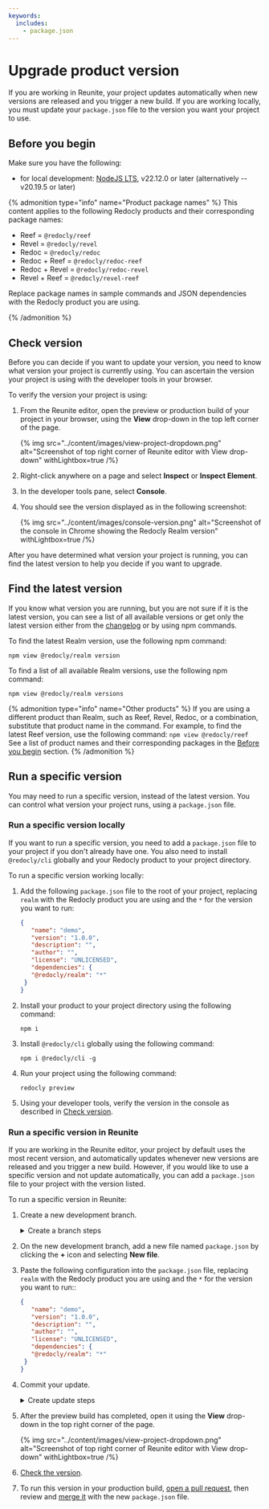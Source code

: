 ```yaml
---
keywords:
  includes:
    - package.json
---
```


# Upgrade product version

If you are working in Reunite, your project updates automatically when new versions are released and you trigger a new build.
If you are working locally, you must update your `package.json` file to the version you want your project to use.

## Before you begin

Make sure you have the following:

- for local development: [NodeJS LTS](https://nodejs.org/en), v22.12.0 or later (alternatively -- v20.19.5 or later)

{% admonition type="info" name="Product package names" %}
This content applies to the following Redocly products and their corresponding package names:

- Reef = `@redocly/reef`
- Revel = `@redocly/revel`
- Redoc = `@redocly/redoc`
- Redoc + Reef = `@redocly/redoc-reef`
- Redoc + Revel = `@redocly/redoc-revel`
- Revel + Reef = `@redocly/revel-reef`

Replace package names in sample commands and JSON dependencies with the Redocly product you are using.

{% /admonition %}

## Check version

Before you can decide if you want to update your version, you need to know what version your project is currently using.
You can ascertain the version your project is using with the developer tools in your browser.

To verify the version your project is using:

1. From the Reunite editor, open the preview or production build of your project in your browser, using the **View** drop-down in the top left corner of the page.

   {% img
    src="../content/images/view-project-dropdown.png"
    alt="Screenshot of top right corner of Reunite editor with View drop-down"
    withLightbox=true
   /%}

2. Right-click anywhere on a page and select **Inspect** or **Inspect Element**.
3. In the developer tools pane, select **Console**.
4. You should see the version displayed as in the following screenshot:

   {% img
    src="../content/images/console-version.png"
    alt="Screenshot of the console in Chrome showing the Redocly Realm version"
    withLightbox=true
   /%}

After you have determined what version your project is running, you can find the latest version to help you decide if you want to upgrade.

## Find the latest version

If you know what version you are running, but you are not sure if it is the latest version, you can see a list of all available versions or get only the latest version either from the [changelog](../changelog.page.tsx) or by using npm commands.

To find the latest Realm version, use the following npm command:

`npm view @redocly/realm version`

To find a list of all available Realm versions, use the following npm command:

`npm view @redocly/realm versions`

{% admonition type="info" name="Other products" %}
If you are using a different product than Realm, such as Reef, Revel, Redoc, or a combination, substitute that product name in the command.
For example, to find the latest Reef version, use the following command: `npm view @redocly/reef`
See a list of product names and their corresponding packages in the [Before you begin](#before-you-begin) section.
{% /admonition %}

## Run a specific version

You may need to run a specific version, instead of the latest version.
You can control what version your project runs, using a `package.json` file.

### Run a specific version locally

If you want to run a specific version, you need to add a `package.json` file to your project if you don't already have one.
You also need to install `@redocly/cli` globally and your Redocly product to your project directory.

To run a specific version working locally:

1. Add the following `package.json` file to the root of your project, replacing `realm` with the Redocly product you are using and the `*` for the version you want to run:

   ```json   {% title="package.json" %}
   {
      "name": "demo",
      "version": "1.0.0",
      "description": "",
      "author": "",
      "license": "UNLICENSED",
      "dependencies": {
      "@redocly/realm": "*"
    }
   }
   ```

2. Install your product to your project directory using the following command:

   `npm i`

3. Install `@redocly/cli` globally using the following command:

   `npm i @redocly/cli -g`

4. Run your project using the following command:

   `redocly preview`

5. Using your developer tools, verify the version in the console as described in [Check version](#check-version).

### Run a specific version in Reunite

If you are working in the Reunite editor, your project by default uses the most recent version, and automatically updates whenever new versions are released and you trigger a new build.
However, if you would like to use a specific version and not update automatically, you can add a `package.json` file to your project with the version listed.

To run a specific version in Reunite:

1. Create a new development branch.

   <details>
   <summary>Create a branch steps</summary>

    {% partial file="../_partials/create-branch.md" /%}

   </details>

2. On the new development branch, add a new file named `package.json` by clicking the **+** icon and selecting **New file**.
3. Paste the following configuration into the `package.json` file, replacing `realm` with the Redocly product you are using and the `*` for the version you want to run::

   ```json   {% title="package.json" %}
   {
      "name": "demo",
      "version": "1.0.0",
      "description": "",
      "author": "",
      "license": "UNLICENSED",
      "dependencies": {
      "@redocly/realm": "*"
    }
   }
   ```

4. Commit your update.

   <details>
   <summary>Create update steps</summary>

    {% partial file="../_partials/commit.md" /%}

   </details>

5. After the preview build has completed, open it using the **View** drop-down in the top right corner of the page.

   {% img
    src="../content/images/view-project-dropdown.png"
    alt="Screenshot of top right corner of Reunite editor with View drop-down"
    withLightbox=true
   /%}

6. [Check the version](#check-version).
7. To run this version in your production build, [open a pull request](../reunite/project/pull-request/open-pull-request.md), then review and [merge it](../reunite/project/pull-request/review-pull-request.md#merge-a-pull-request) with the new `package.json` file.
